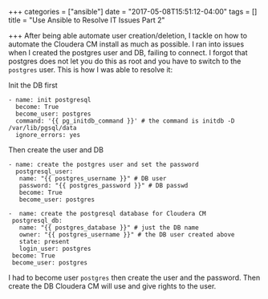 +++
categories = ["ansible"]
date = "2017-05-08T15:51:12-04:00"
tags = []
title = "Use Ansible to Resolve IT Issues Part 2"

+++
After being able automate user creation/deletion, I tackle on how to automate the Cloudera CM install as much as possible. I ran into issues when I created the postgres user and DB, failing to connect. I forgot that postgres does not let you do this as root and you have to switch to the ```postgres``` user. This is how I was able to resolve it:

Init the DB first
```
- name: init postgresql
  become: True
  become_user: postgres
  command: '{{ pg_initdb_command }}' # the command is initdb -D /var/lib/pgsql/data
  ignore_errors: yes
  ```

  Then create the user and DB
  ```
  - name: create the postgres user and set the password
    postgresql_user:
     name: "{{ postgres_username }}" # DB user
     password: "{{ postgres_password }}" # DB passwd
     become: True
     become_user: postgres

-  name: create the postgresql database for Cloudera CM
   postgresql_db:
     name: "{{ postgres_database }}" # just the DB name
     owner: "{{ postgres_username }}" # the DB user created above
     state: present
     login_user: postgres
   become: True
   become_user: postgres
```
 I had to become user ```postgres``` then create the user and the password. Then create the DB Cloudera CM will use and give rights to the user.
